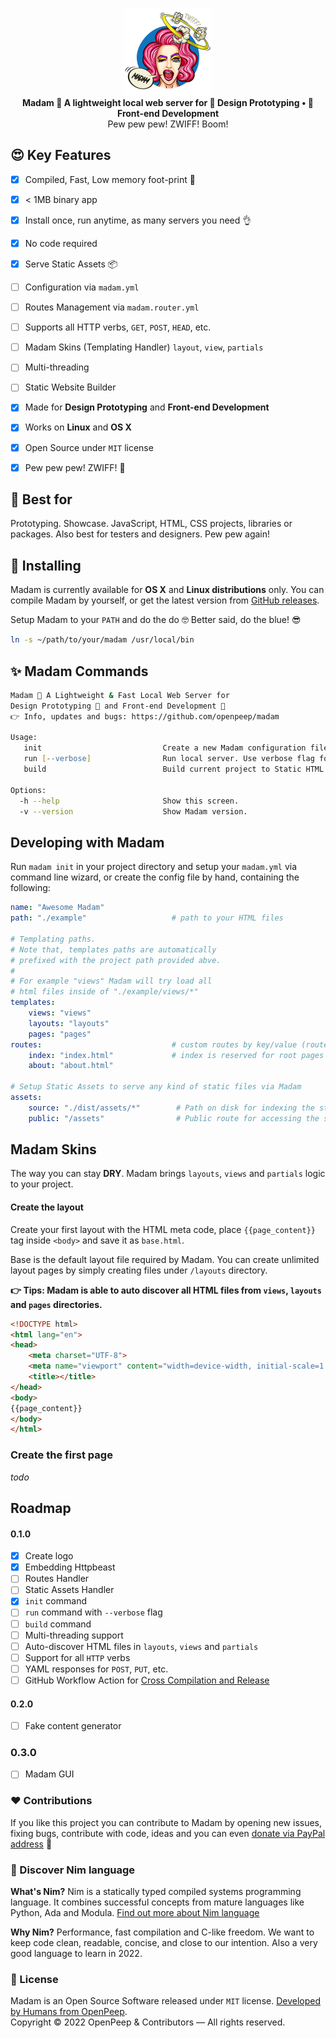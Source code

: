 <p align="center"><img src=".github/madam.png" width="140px"><br><strong>Madam 💋 A lightweight local web server for 🎨 Design Prototyping • 🌈 Front-end Development</strong><br>Pew pew pew! ZWIFF! Boom!</p>

## 😍 Key Features
- [x] Compiled, Fast, Low memory foot-print 🍃
- [x] < 1MB binary app
- [x] Install once, run anytime, as many servers you need 👌
- [x] No code required
- [x] Serve Static Assets 📦
- [ ] Configuration via `madam.yml`
- [ ] Routes Management via `madam.router.yml`
- [ ] Supports all HTTP verbs, `GET`, `POST`, `HEAD`, etc.
- [ ] Madam Skins (Templating Handler) `layout`, `view`, `partials`
- [ ] Multi-threading
- [ ] Static Website Builder
- [x] Made for **Design Prototyping** and **Front-end Development**
- [x] Works on **Linux** and **OS X**
- [x] Open Source under `MIT` license
- [x] Pew pew pew! ZWIFF! 💋


## 🥳 Best for
Prototyping. Showcase. JavaScript, HTML, CSS projects, libraries or packages. Also best for testers and designers. Pew pew again!

## 💅 Installing
Madam is currently available for **OS X** and **Linux distributions** only. You can compile Madam by yourself, or get the latest version from [GitHub releases](https://github.com/openpeep/madam/releases).

Setup Madam to your `PATH` and do the do 🤓 Better said, do the blue! 😎
```zsh
ln -s ~/path/to/your/madam /usr/local/bin
```

## ✨ Madam Commands
```zsh
Madam 💋 A Lightweight & Fast Local Web Server for
Design Prototyping 🎨 and Front-end Development 🌈
👉 Info, updates and bugs: https://github.com/openpeep/madam

Usage:
   init                           Create a new Madam configuration file from CLI
   run [--verbose]                Run local server. Use verbose flag for tracking requests
   build                          Build current project to Static HTML Website

Options:
  -h --help                       Show this screen.
  -v --version                    Show Madam version.
```

## Developing with Madam
Run `madam init` in your project directory and setup your `madam.yml` via command line wizard, or create the config file by hand, containing the following:

```yaml
name: "Awesome Madam"
path: "./example"                   # path to your HTML files

# Templating paths.
# Note that, templates paths are automatically
# prefixed with the project path provided abve.
# 
# For example "views" Madam will try load all
# html files inside of "./example/views/*"
templates:
    views: "views"
    layouts: "layouts"
    pages: "pages"
routes:                             # custom routes by key/value (route/filename)
    index: "index.html"             # index is reserved for root pages
    about: "about.html"

# Setup Static Assets to serve any kind of static files via Madam
assets:
    source: "./dist/assets/*"        # Path on disk for indexing the static assets
    public: "/assets"                # Public route for accessing the static assets
```

## Madam Skins
The way you can stay **DRY**. Madam brings `layouts`, `views` and `partials` logic to your project.

#### Create the layout
Create your first layout with the HTML meta code, place `{{page_content}}` tag inside `<body>` and save it as `base.html`.

Base is the default layout file required by Madam. You can create unlimited layout pages by simply creating files under `/layouts` directory.

**👉 Tips: Madam is able to auto discover all HTML files from `views`, `layouts` and `pages` directories.**

```html
<!DOCTYPE html>
<html lang="en">
<head>
    <meta charset="UTF-8">
    <meta name="viewport" content="width=device-width, initial-scale=1.0">
    <title></title>
</head>
<body>
{{page_content}}
</body>
</html>
```

### Create the first page
_todo_


## Roadmap
#### 0.1.0
- [x] Create logo
- [x] Embedding Httpbeast
- [ ] Routes Handler
- [ ] Static Assets Handler
- [x] `init` command
- [ ] `run` command with `--verbose` flag
- [ ] `build` command
- [ ] Multi-threading support
- [ ] Auto-discover HTML files in `layouts`, `views` and `partials`
- [ ] Support for all `HTTP` verbs
- [ ] YAML responses for `POST`, `PUT`, etc.
- [ ] GitHub Workflow Action for [Cross Compilation and Release](https://github.com/nim-lang/Nim/wiki/BuildServices#8-cross-compilation-and-release)

#### 0.2.0
- [ ] Fake content generator

### 0.3.0
- [ ] Madam GUI

### ❤ Contributions
If you like this project you can contribute to Madam by opening new issues, fixing bugs, contribute with code, ideas and you can even [donate via PayPal address](https://www.paypal.com/donate/?hosted_button_id=RJK3ZTDWPL55C) 🥰

### 👑 Discover Nim language
<strong>What's Nim?</strong> Nim is a statically typed compiled systems programming language. It combines successful concepts from mature languages like Python, Ada and Modula. [Find out more about Nim language](https://nim-lang.org/)

<strong>Why Nim?</strong> Performance, fast compilation and C-like freedom. We want to keep code clean, readable, concise, and close to our intention. Also a very good language to learn in 2022.

### 🎩 License
Madam is an Open Source Software released under `MIT` license. [Developed by Humans from OpenPeep](https://github.com/openpeep).<br>
Copyright &copy; 2022 OpenPeep & Contributors &mdash; All rights reserved.
